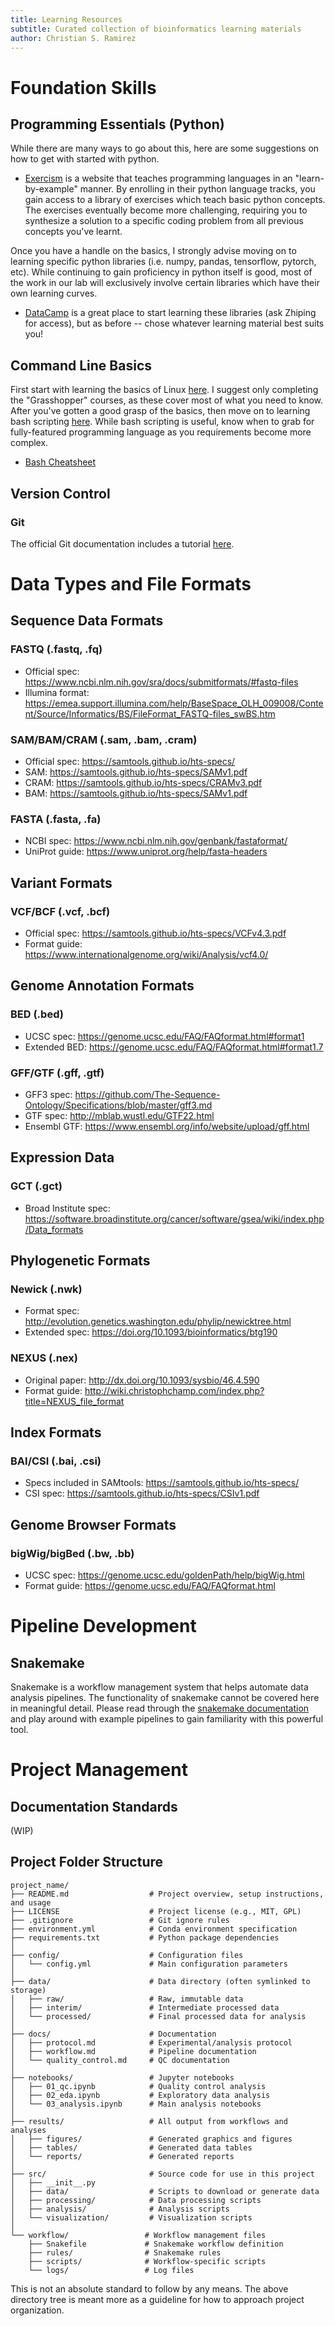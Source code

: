 ```yaml
---
title: Learning Resources
subtitle: Curated collection of bioinformatics learning materials 
author: Christian S. Ramirez
---
```

# Foundation Skills 
## Programming Essentials (Python)
While there are many ways to go about this, here are some suggestions on how to get with started with python.
* [Exercism](https://exercism.org/tracks/python) is a website that teaches programming languages in an "learn-by-example" manner. By enrolling in their python language tracks, you gain access to a library of exercises which teach basic python concepts. The exercises eventually become more challenging, requiring you to synthesize a solution to a specific coding problem from all previous concepts you've learnt. 

Once you have a handle on the basics, I strongly advise moving on to learning specific python libraries (i.e. numpy, pandas, tensorflow, pytorch, etc). While continuing to gain proficiency in python itself is good, most of the work in our lab will exclusively involve certain libraries which have their own learning curves.
* [DataCamp](https://app.datacamp.com/) is a great place to start learning these libraries (ask Zhiping for access), but as before -- chose whatever learning material best suits you!
## Command Line Basics
First start with learning the basics of Linux [here](https://linuxjourney.com/). I suggest only completing the "Grasshopper" courses, as these cover most of what you need to know. After you've gotten a good grasp of the basics, then move on to learning bash scripting [here](https://exercism.org/tracks/bash). While bash scripting is useful, know when to grab for fully-featured programming language as you requirements become more complex.
* [Bash Cheatsheet](https://devhints.io/bash)
## Version Control
### Git
The official Git documentation includes a tutorial [here](https://git-scm.com/docs/gittutorial).
# Data Types and File Formats
## Sequence Data Formats
### FASTQ (.fastq, .fq)
- Official spec: https://www.ncbi.nlm.nih.gov/sra/docs/submitformats/#fastq-files
- Illumina format: https://emea.support.illumina.com/help/BaseSpace_OLH_009008/Content/Source/Informatics/BS/FileFormat_FASTQ-files_swBS.htm
### SAM/BAM/CRAM (.sam, .bam, .cram)
- Official spec: https://samtools.github.io/hts-specs/
- SAM: https://samtools.github.io/hts-specs/SAMv1.pdf
- CRAM: https://samtools.github.io/hts-specs/CRAMv3.pdf
- BAM: https://samtools.github.io/hts-specs/SAMv1.pdf
### FASTA (.fasta, .fa)
- NCBI spec: https://www.ncbi.nlm.nih.gov/genbank/fastaformat/
- UniProt guide: https://www.uniprot.org/help/fasta-headers
## Variant Formats
### VCF/BCF (.vcf, .bcf)
- Official spec: https://samtools.github.io/hts-specs/VCFv4.3.pdf
- Format guide: https://www.internationalgenome.org/wiki/Analysis/vcf4.0/
## Genome Annotation Formats
### BED (.bed)
- UCSC spec: https://genome.ucsc.edu/FAQ/FAQformat.html#format1
- Extended BED: https://genome.ucsc.edu/FAQ/FAQformat.html#format1.7
### GFF/GTF (.gff, .gtf)
- GFF3 spec: https://github.com/The-Sequence-Ontology/Specifications/blob/master/gff3.md
- GTF spec: http://mblab.wustl.edu/GTF22.html
- Ensembl GTF: https://www.ensembl.org/info/website/upload/gff.html
## Expression Data
### GCT (.gct)
- Broad Institute spec: https://software.broadinstitute.org/cancer/software/gsea/wiki/index.php/Data_formats
## Phylogenetic Formats
### Newick (.nwk)
- Format spec: http://evolution.genetics.washington.edu/phylip/newicktree.html
- Extended spec: https://doi.org/10.1093/bioinformatics/btg190
### NEXUS (.nex)
- Original paper: http://dx.doi.org/10.1093/sysbio/46.4.590
- Format guide: http://wiki.christophchamp.com/index.php?title=NEXUS_file_format
## Index Formats
### BAI/CSI (.bai, .csi)
- Specs included in SAMtools: https://samtools.github.io/hts-specs/
- CSI spec: https://samtools.github.io/hts-specs/CSIv1.pdf
## Genome Browser Formats
### bigWig/bigBed (.bw, .bb)
- UCSC spec: https://genome.ucsc.edu/goldenPath/help/bigWig.html
- Format guide: https://genome.ucsc.edu/FAQ/FAQformat.html
# Pipeline Development
## Snakemake
Snakemake is a workflow management system that helps automate data analysis pipelines. The functionality of snakemake cannot be covered here in meaningful detail. Please read through the [snakemake documentation](https://snakemake.readthedocs.io/en/stable/) and play around with example pipelines to gain familiarity with this powerful tool.
# Project Management
## Documentation Standards
(WIP)
## Project Folder Structure
```
project_name/
├── README.md                  # Project overview, setup instructions, and usage
├── LICENSE                    # Project license (e.g., MIT, GPL)
├── .gitignore                 # Git ignore rules
├── environment.yml            # Conda environment specification
├── requirements.txt           # Python package dependencies
│
├── config/                    # Configuration files
│   └── config.yml             # Main configuration parameters
│
├── data/                      # Data directory (often symlinked to storage)
│   ├── raw/                   # Raw, immutable data
│   ├── interim/               # Intermediate processed data
│   └── processed/             # Final processed data for analysis
│
├── docs/                      # Documentation
│   ├── protocol.md            # Experimental/analysis protocol
│   ├── workflow.md            # Pipeline documentation
│   └── quality_control.md     # QC documentation
│ 
├── notebooks/                 # Jupyter notebooks
│   ├── 01_qc.ipynb            # Quality control analysis
│   ├── 02_eda.ipynb           # Exploratory data analysis
│   └── 03_analysis.ipynb      # Main analysis notebooks
│
├── results/                   # All output from workflows and analyses
│   ├── figures/               # Generated graphics and figures
│   ├── tables/                # Generated data tables
│   └── reports/               # Generated reports
│
├── src/                       # Source code for use in this project
│   ├── __init__.py 
│   ├── data/                  # Scripts to download or generate data
│   ├── processing/            # Data processing scripts
│   ├── analysis/              # Analysis scripts
│   └── visualization/         # Visualization scripts
│
└── workflow/                 # Workflow management files
    ├── Snakefile             # Snakemake workflow definition
    ├── rules/                # Snakemake rules
    ├── scripts/              # Workflow-specific scripts
    └── logs/                 # Log files
```
This is not an absolute standard to follow by any means. The above directory tree is meant more as a guideline for how to approach project organization.
